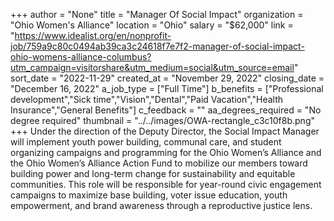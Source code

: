 +++
author = "None"
title = "Manager Of Social Impact"
organization = "Ohio Women's Alliance"
location = "Ohio"
salary = "$62,000"
link = "https://www.idealist.org/en/nonprofit-job/759a9c80c0494ab39ca3c24618f7e7f2-manager-of-social-impact-ohio-womens-alliance-columbus?utm_campaign=visitorshare&utm_medium=social&utm_source=email"
sort_date = "2022-11-29"
created_at = "November 29, 2022"
closing_date = "December 16, 2022"
a_job_type = ["Full Time"]
b_benefits = ["Professional development","Sick time","Vision","Dental","Paid Vacation","Health Insurance","General Benefits"]
c_feedback = ""
aa_degrees_required = "No degree required"
thumbnail = "../../images/OWA-rectangle_c3c10f8b.png"
+++
Under the direction of the Deputy Director, the Social Impact Manager will implement youth power building, communal care, and student organizing campaigns and programming for the Ohio Women’s Alliance and the Ohio Women’s Alliance Action Fund to mobilize our members toward building power and long-term change for sustainability and equitable communities. This role will be responsible for year-round civic engagement campaigns to maximize base building, voter issue education, youth empowerment, and brand awareness through a reproductive justice lens.